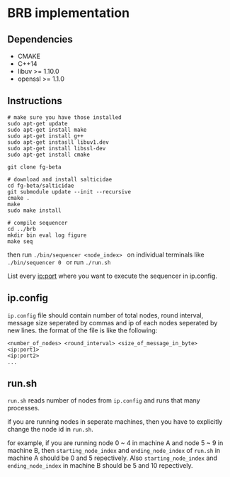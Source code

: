 # BRB implementation

Dependencies
----------
- CMAKE
- C++14
- libuv >= 1.10.0
- openssl >= 1.1.0

Instructions
----------
```
# make sure you have those installed
sudo apt-get update
sudo apt-get install make
sudo apt-get install g++
sudo apt-get instasll libuv1.dev
sudo apt-get install libssl-dev
sudo apt-get install cmake

git clone fg-beta

# download and install salticidae
cd fg-beta/salticidae
git submodule update --init --recursive
cmake .
make
sudo make install

# compile sequencer
cd ../brb
mkdir bin eval log figure
make seq
```

then run `./bin/sequencer <node_index> ` on individual terminals like `./bin/sequencer 0 ` or run ` ./run.sh `

List every <ip:port> where you want to execute the sequencer in ip.config. 

ip.config
---
`ip.config` file should contain number of total nodes, round interval, message size seperated by commas and ip of each nodes seperated by new lines.
the format of the file is like the following:
```
<number_of_nodes> <round_interval> <size_of_message_in_byte>
<ip:port1>
<ip:port2>
...
```

run.sh
---
`run.sh` reads number of nodes from `ip.config` and runs that many processes.

if you are running nodes in seperate machines, then you have to explicitly change the node id in `run.sh`.

for example, if you are running node 0 ~ 4 in machine A and node 5 ~ 9 in machine B, then `starting_node_index` and `ending_node_index` of `run.sh` in machine A should be 0 and 5 repectively. 
Also `starting_node_index` and `ending_node_index` in machine B should be 5 and 10 repectively.


